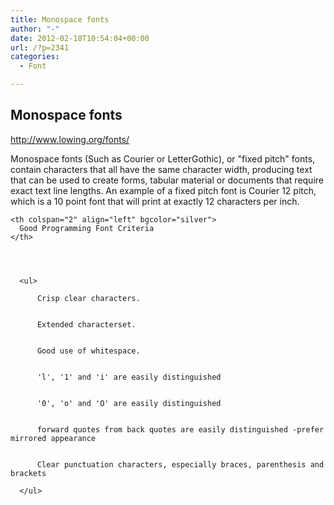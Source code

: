 ```yaml
---
title: Monospace fonts
author: "-"
date: 2012-02-18T10:54:04+00:00
url: /?p=2341
categories:
  - Font

---
```

## Monospace fonts
<http://www.lowing.org/fonts/>

Monospace fonts (Such as Courier or LetterGothic), or "fixed pitch" fonts, contain characters that all have the same character width, producing text that can be used to create forms, tabular material or documents that require exact text line lengths. An example of a fixed pitch font is Courier 12 pitch, which is a 10 point font that will print at exactly 12 characters per inch.


  
    <th colspan="2" align="left" bgcolor="silver">
      Good Programming Font Criteria
    </th>
  
  
  
    
      <ul>
        
          Crisp clear characters.
        
        
          Extended characterset.
        
        
          Good use of whitespace.
        
        
          'l', '1' and 'i' are easily distinguished
        
        
          '0', 'o' and 'O' are easily distinguished
        
        
          forward quotes from back quotes are easily distinguished -prefer mirrored appearance
        
        
          Clear punctuation characters, especially braces, parenthesis and brackets
        
      </ul>
    
  
